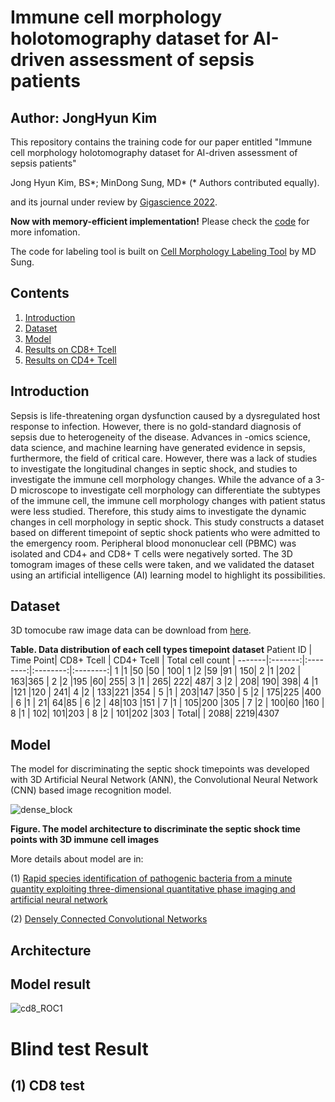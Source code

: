 # Immune cell morphology holotomography dataset for AI-driven assessment of sepsis patients
## Author: JongHyun Kim

This repository contains the training code for our paper entitled "Immune cell morphology holotomography dataset for AI-driven assessment of sepsis patients"

Jong Hyun Kim, BS\*; MinDong Sung, MD\* (\* Authors contributed equally).

and its journal under review by [Gigascience 2022](https://academic.oup.com/gigascience).

**Now with memory-efficient implementation!** Please check the [code](https://github.com/kimjh0107/2022_Gigascience/tree/main/src) for more infomation.

The code for labeling tool is built on [Cell Morphology Labeling Tool](https://github.com/DigitalHealthcareLab/22CellMorphologyLabelingTool) by MD Sung.

## Contents
1. [Introduction](#introduction)
2. [Dataset](#dataset)
3. [Model](#model)
4. [Results on CD8+ Tcell](#results-on-CD8+)
5. [Results on CD4+ Tcell](#results-on-CD4+)


## Introduction
Sepsis is life-threatening organ dysfunction caused by a dysregulated host response to infection. However, there is no gold-standard diagnosis of sepsis due to heterogeneity of the disease. Advances in -omics science, data science, and machine learning have generated evidence in sepsis, furthermore, the field of critical care. However, there was a lack of studies to investigate the longitudinal changes in septic shock, and studies to investigate the immune cell morphology changes. While the advance of a 3-D microscope to investigate cell morphology can differentiate the subtypes of the immune cell, the immune cell morphology changes with patient status were less studied. Therefore, this study aims to investigate the dynamic changes in cell morphology in septic shock. This study constructs a dataset based on different timepoint of septic shock patients who were admitted to the emergency room. Peripheral blood mononuclear cell (PBMC) was isolated and CD4+ and CD8+ T cells were negatively sorted. The 3D tomogram images of these cells were taken, and we validated the dataset using an artificial intelligence (AI) learning model to highlight its possibilities. 

## Dataset
3D tomocube raw image data can be download from [here](https://drive.google.com/drive/u/0/folders/1qYqS0kBQL9gVg3qescvCZmOVddbVMuN6).

**Table. Data distribution of each cell types timepoint dataset**
Patient ID | Time Point| CD8+ Tcell | CD4+ Tcell | Total cell count |
-------|:-------:|:--------:|:--------:|:--------:|
1 |1 |50 |50 | 100|
1 |2 |59 |91 | 150|
2 |1 |202 | 163|365 |
2 |2 |195 |60| 255|
3 |1 | 265| 222| 487|
3 |2 | 208| 190| 398|
4 |1 |121 |120 | 241|
4 |2 | 133|221 |354 |
5 |1 | 203|147 |350 |
5 |2 | 175|225 |400 |
6 |1 | 21| 64|85 |
6 |2 | 48|103 |151 |
7 |1 | 105|200 |305 |
7 |2 | 100|60 |160 |
8 |1 | 102| 101|203 |
8 |2 | 101|202 |303 |
Total| | 2088| 2219|4307

## Model
The model for discriminating the septic shock timepoints was developed with 3D Artificial Neural Network (ANN), the Convolutional Neural Network (CNN) based image recognition model. 

![dense_block]("https://github.com/kimjh0107/2022_Gigascience/issues/7#issue-1334178258")

**Figure. The model architecture to discriminate the septic shock time points with 3D immune cell images**

More details about model are in:

(1) [Rapid species identification of pathogenic bacteria from a minute quantity exploiting three-dimensional quantitative phase imaging and artificial neural network](https://www.nature.com/articles/s41377-022-00881-x) 

(2) [Densely Connected Convolutional Networks](https://arxiv.org/abs/1608.06993)



## Architecture 

## Model result 
![cd8_ROC1](https://user-images.githubusercontent.com/83206535/183031818-eddfb5c6-9b69-4926-837e-c97c38b5a1a5.png)

# Blind test Result 
## (1) CD8 test 
